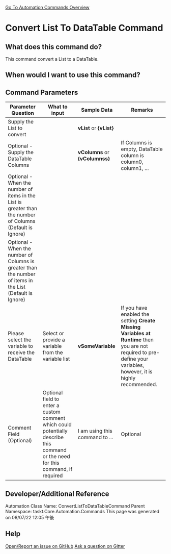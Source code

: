<!--TITLE: Convert List To DataTable Command -->
<!-- SUBTITLE: a command in the List Commands group. -->
[Go To Automation Commands Overview](/automation-commands.md)


# Convert List To DataTable Command


## What does this command do?
This command convert a List to a DataTable.


## When would I want to use this command?



## Command Parameters
| Parameter Question   	| What to input  	|  Sample Data 	| Remarks  	|
| ---                    | ---               | ---           | ---       |
|Supply the List to convert||**vList** or **{vList}**||
|Optional - Supply the DataTable Columns||**vColumns** or **{vColumnss}**|If Columns is empty, DataTable column is column0, column1, ...|
|Optional - When the number of items in the List is greater than the number of Columns (Default is Ignore)||||
|Optional - When the number of Columns is greater than the number of items in the List (Default is Ignore)||||
|Please select the variable to receive the DataTable|Select or provide a variable from the variable list|**vSomeVariable**|If you have enabled the setting **Create Missing Variables at Runtime** then you are not required to pre-define your variables, however, it is highly recommended.|
|Comment Field (Optional)|Optional field to enter a custom comment which could potentially describe this command or the need for this command, if required|I am using this command to ...|Optional|














## Developer/Additional Reference
Automation Class Name: ConvertListToDataTableCommand
Parent Namespace: taskt.Core.Automation.Commands
This page was generated on 08/07/22 12:05 午後


## Help
[Open/Report an issue on GitHub](https://github.com/saucepleez/taskt/issues/new)
[Ask a question on Gitter](https://gitter.im/taskt-rpa/Lobby)
